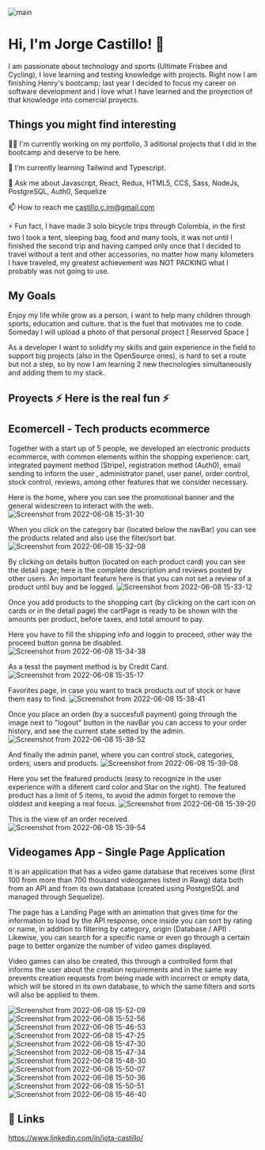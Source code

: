 ![main](https://user-images.githubusercontent.com/89329462/172508668-43bba86c-fd7f-4813-b31b-7993a5edf75f.gif)

# Hi, I'm Jorge Castillo! 👋

I am passionate about technology and sports (Ultimate Frisbee and Cycling), I love learning and testing knowledge with projects. Right now I am finishing Henry's bootcamp; last year I decided to focus my career on software development and I love what I have learned and the proyection of that knowledge into comercial proyects.

## Things you might find interesting
👩‍💻 I'm currently working on my portfolio, 3 aditional projects that I did in the bootcamp and deserve to be here. 

🧠 I'm currently learning Tailwind and Typescript.

💬 Ask me about Javascript, React, Redux, HTML5, CCS, Sass, NodeJs, PostgreSQL, Auth0, Sequelize

📫 How to reach me 
castillo.c.jm@gmail.com

⚡️ Fun fact, I have made 3 solo bicycle trips through Colombia, in the first two I took a tent, sleeping bag, food and many tools, it was not until I finished the second trip and having camped only once that I decided to travel without a tent and other accessories, no matter how many kilometers I have traveled, my greatest achievement was NOT PACKING what I probably was not going to use.

## My Goals

Enjoy my life while grow as a person, I want to help many children through sports, education and culture. that is the fuel that motivates me to code.
Someday I will upload a photo of that personal project [ Reserved Space ]

As a developer I want to solidify my skills and gain experience in the field to support big projects (also in the OpenSource ones), is hard to set a route but not a step, so by now I am learning 2 new thecnologies simultaneously and adding them to my stack.

## Proyects ⚡️ Here is the real fun ⚡️

## Ecomercell - Tech products ecommerce

Together with a start up of 5 people, we developed an electronic products ecommerce, with common elements within the shopping experience: cart, integrated payment method (Stripe), registration method (Auth0), email sending to inform the user , administrator panel, user panel, order control, stock control, reviews, among other features that we consider necessary.

Here is the home, where you can see the promotional banner and the general widescreen to interact with the web.
![Screenshot from 2022-06-08 15-31-30](https://user-images.githubusercontent.com/89329462/172722132-491c2db3-fddd-4c42-a249-53ea889e2550.png)

When you click on the category bar (located below the navBar) you can see the products related and also use the filter/sort bar.
![Screenshot from 2022-06-08 15-32-08](https://user-images.githubusercontent.com/89329462/172722138-6e92da5e-779c-4110-88fd-785c427d42bc.png)

By clicking on details button (located on each product card) you can see the detail page; here is the complete description and reviews posted by other users. An important feature here is that you can not set a review of a product until buy and be logged.
![Screenshot from 2022-06-08 15-33-12](https://user-images.githubusercontent.com/89329462/172722141-b4fedc71-6095-4635-9051-eee62f2c6ed5.png)

Once you add products to the shopping cart (by clicking on the cart icon on cards or in the detail page) the cartPage is ready to be shown with the amounts per product, before taxes, and total amount to pay.

Here you have to fill the shipping info and loggin to proceed, other way the proceed button gonna be disabled.
![Screenshot from 2022-06-08 15-34-38](https://user-images.githubusercontent.com/89329462/172722144-0d4e906b-7c57-4078-8f7b-055213f7d765.png)

As a tesst the payment method is by Credit Card.
![Screenshot from 2022-06-08 15-35-17](https://user-images.githubusercontent.com/89329462/172722147-1205b9ff-0b13-414a-afd2-497d0853e9cd.png)

Favorites page, in case you want to track products out of stock or have them easy to find.
![Screenshot from 2022-06-08 15-38-41](https://user-images.githubusercontent.com/89329462/172722148-44b66791-24e4-4599-84aa-4c7f615fc21d.png)

Once you place an orden (by a succesfull payment) going through the image next to "logout" button in the navBar you can access to your order history, and see the current state setted by the admin.
![Screenshot from 2022-06-08 15-38-52](https://user-images.githubusercontent.com/89329462/172722152-cf0a79f8-655d-446c-8ea0-6c02aefdea91.png)

And finally the admin panel, where you can control stock, categories, orders, users and products.
![Screenshot from 2022-06-08 15-39-08](https://user-images.githubusercontent.com/89329462/172722154-51b53a2e-83e4-4a51-8559-e8f685b17768.png)

Here you set the featured products (easy to recognize in the user experience with a diferent card color and Star on the right). The featured product has a limit of 5 items, to avoid the admin forget to remove the olddest and keeping a real focus.
![Screenshot from 2022-06-08 15-39-20](https://user-images.githubusercontent.com/89329462/172722157-32f88054-9edc-47c1-95f4-36dea2e0a78d.png)

This is the view of an order received.
![Screenshot from 2022-06-08 15-39-54](https://user-images.githubusercontent.com/89329462/172722161-9a765d15-ea06-41e2-9498-58e8c43bbcb8.png)


## Videogames App - Single Page Application

It is an application that has a video game database that receives some (first 100 from more than 700 thousand videogames listed in Rawg) data both from an API and from its own database (created using PostgreSQL and managed through Sequelize).

The page has a Landing Page with an animation that gives time for the information to load by the API response, once inside you can sort by rating or name, in addition to filtering by category, origin (Database / API) .
Likewise, you can search for a specific name or even go through a certain page to better organize the number of video games displayed. 

Video games can also be created, this through a controlled form that informs the user about the creation requirements and in the same way prevents creation requests from being made with incorrect or empty data, which will be stored in its own database, to which the same filters and sorts will also be applied to them.

![Screenshot from 2022-06-08 15-52-09](https://user-images.githubusercontent.com/89329462/172722889-9bb9fe26-adeb-46ed-b758-92b417d64e1c.png)
![Screenshot from 2022-06-08 15-52-56](https://user-images.githubusercontent.com/89329462/172722890-e342689e-f45e-4dd3-b795-24ee8d98d0d6.png)
![Screenshot from 2022-06-08 15-46-53](https://user-images.githubusercontent.com/89329462/172722867-c7868788-abba-4d32-9cf2-efb26a9b6b81.png)
![Screenshot from 2022-06-08 15-47-25](https://user-images.githubusercontent.com/89329462/172722870-fef7f24b-9fe4-4ce5-8cb2-f2e66b35fd8a.png)
![Screenshot from 2022-06-08 15-47-30](https://user-images.githubusercontent.com/89329462/172722872-91eb1433-a15d-4b9a-9e8f-cba705cd2b70.png)
![Screenshot from 2022-06-08 15-47-34](https://user-images.githubusercontent.com/89329462/172722875-d13e99fc-a9c5-404a-a905-c4fe5ea6a9dd.png)
![Screenshot from 2022-06-08 15-48-30](https://user-images.githubusercontent.com/89329462/172722878-768944f5-18bd-4c48-b977-0ab3e0bacb14.png)
![Screenshot from 2022-06-08 15-50-07](https://user-images.githubusercontent.com/89329462/172722881-5a7c93ac-0e0c-44d6-bd9a-1396e6fbf94c.png)
![Screenshot from 2022-06-08 15-50-36](https://user-images.githubusercontent.com/89329462/172722886-37394e53-d72c-4797-9fca-eac34edc50db.png)
![Screenshot from 2022-06-08 15-50-51](https://user-images.githubusercontent.com/89329462/172722888-b06839cf-1e82-4e4c-98fe-abc3d4b9ac2e.png)
![Screenshot from 2022-06-08 15-46-40](https://user-images.githubusercontent.com/89329462/172722864-1af76def-f271-4668-b183-50ab43f65b30.png)




## 🔗 Links
https://www.linkedin.com/in/jota-castillo/




